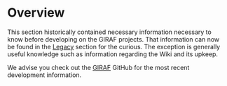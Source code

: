 # Overview

This section historically contained necessary information necessary to know before developing on the GIRAF projects. That information can now be found in the [Legacy](../Legacy/index.md) section for the curious. The exception is generally useful knowledge such as information regarding the Wiki and its upkeep.

We advise you check out the [GIRAF](https://github.com/aau-giraf) GitHub for the most recent development information. 

